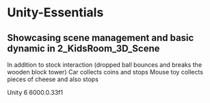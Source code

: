 # Unity-Essentials

## Showcasing scene management and basic dynamic in 2_KidsRoom_3D_Scene
In addition to stock interaction (dropped ball bounces and breaks the wooden block tower) 
Car collects coins and stops
Mouse toy collects pieces of cheese and also stops

Unity 6
6000.0.33f1
